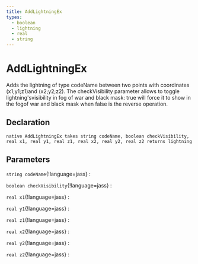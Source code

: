 ```yaml
---
title: AddLightningEx
types:
  - boolean
  - lightning
  - real
  - string
---
```


# AddLightningEx
Adds the lightning of type codeName between two points with coordinates (x1;y1;z1)and (x2;y2;z2). The checkVisibility parameter allows to toggle lightning'svisibility in fog of war and black mask: true will force it to show in the fogof war and black mask when false is the reverse operation.

## Declaration

```jass
native AddLightningEx takes string codeName, boolean checkVisibility, real x1, real y1, real z1, real x2, real y2, real z2 returns lightning
```

## Parameters
`string codeName`{!language=jass}
: 

`boolean checkVisibility`{!language=jass}
: 

`real x1`{!language=jass}
: 

`real y1`{!language=jass}
: 

`real z1`{!language=jass}
: 

`real x2`{!language=jass}
: 

`real y2`{!language=jass}
: 

`real z2`{!language=jass}
: 
